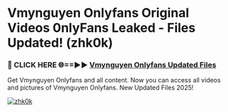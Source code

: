 # Vmynguyen Onlyfans Original Videos 0nlyFans Leaked - Files Updated! (zhk0k)

<h3>🔴 CLICK HERE 🌐==►► <a href="https://tinyurl.com/2m67pmp6" rel="nofollow">Vmynguyen Onlyfans Updated Files</a></h3>

Get Vmynguyen Onlyfans and all content. Now you can access all videos and pictures of Vmynguyen Onlyfans. New Updated Files 2025!

[![zhk0k](https://i.imgur.com/H4QAA4z.gif)](https://tinyurl.com/2m67pmp6)
